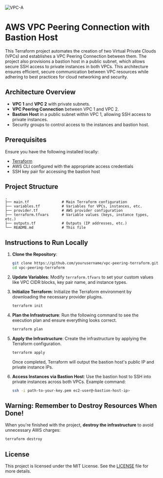 
![VPC-A](https://github.com/user-attachments/assets/8105a75e-7462-408f-a0f5-7905248b27c1)

# AWS VPC Peering Connection with Bastion Host

This Terraform project automates the creation of two Virtual Private Clouds (VPCs) and establishes a VPC Peering Connection between them. The project also provisions a bastion host in a public subnet, which allows secure SSH access to private instances in both VPCs. This architecture ensures efficient, secure communication between VPC resources while adhering to best practices for cloud networking and security.

## Architecture Overview

- **VPC 1** and **VPC 2** with private subnets.
- **VPC Peering Connection** between VPC 1 and VPC 2.
- **Bastion Host** in a public subnet within VPC 1, allowing SSH access to private instances.
- Security groups to control access to the instances and bastion host.

## Prerequisites

Ensure you have the following installed locally:

- [Terraform](https://www.terraform.io/downloads.html)
- AWS CLI configured with the appropriate access credentials
- SSH key pair for accessing the bastion host

## Project Structure

```
.
├── main.tf               # Main Terraform configuration
├── variables.tf          # Variables for VPCs, instances, etc.
├── provider.tf           # AWS provider configuration
├── terraform.tfvars      # Variable values (keys, instance types, etc.)
├── outputs.tf            # Outputs (IP addresses, etc.)
└── README.md             # This file
```

## Instructions to Run Locally

1. **Clone the Repository**:
   ```bash
   git clone https://github.com/yourusername/vpc-peering-terraform.git
   cd vpc-peering-terraform
   ```

2. **Update Variables**:
   Modify `terraform.tfvars` to set your custom values like VPC CIDR blocks, key pair name, and instance types.

3. **Initialize Terraform**:
   Initialize the Terraform environment by downloading the necessary provider plugins.
   ```bash
   terraform init
   ```

4. **Plan the Infrastructure**:
   Run the following command to see the execution plan and ensure everything looks correct.
   ```bash
   terraform plan
   ```

5. **Apply the Infrastructure**:
   Create the infrastructure by applying the Terraform configuration.
   ```bash
   terraform apply
   ```
   Once completed, Terraform will output the bastion host's public IP and private instance IPs.

6. **Access Instances via Bastion Host**:
   Use the bastion host to SSH into private instances across both VPCs. Example command:
   ```bash
   ssh -i path-to-your-key.pem ec2-user@<bastion-host-ip>
   ```

## **Warning: Remember to Destroy Resources When Done!**

When you're finished with the project, **destroy the infrastructure** to avoid unnecessary AWS charges:
```bash
terraform destroy
```

## License

This project is licensed under the MIT License. See the [LICENSE](LICENSE) file for more details.
